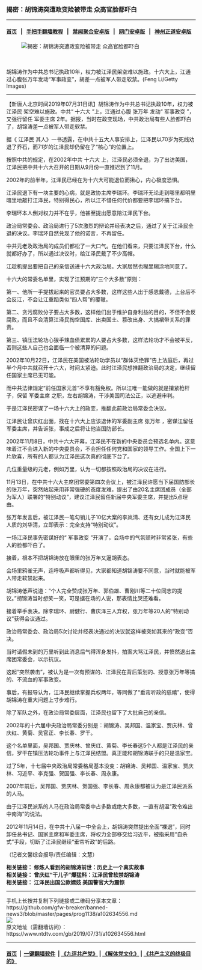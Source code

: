 ### 揭密：胡锦涛突遭政变险被带走 众高官脸都吓白
------------------------

#### [首页](https://github.com/gfw-breaker/banned-news3/blob/master/README.md) &nbsp;&nbsp;|&nbsp;&nbsp; [手把手翻墙教程](https://github.com/gfw-breaker/guides/wiki) &nbsp;&nbsp;|&nbsp;&nbsp; [禁闻聚合安卓版](https://github.com/gfw-breaker/bn-android) &nbsp;&nbsp;|&nbsp;&nbsp; [网门安卓版](https://github.com/oGate2/oGate) &nbsp;&nbsp;|&nbsp;&nbsp; [神州正道安卓版](https://github.com/SzzdOgate/update) 



<div><div class="featured_image">
 <ok href="https://i.ntdtv.com/assets/uploads/2019/07/GettyImages-862815960.jpg" target="_blank">
  <figure>
   <img alt="揭密：胡锦涛突遭政变险被带走 众高官脸都吓白" src="https://i.ntdtv.com/assets/uploads/2019/07/GettyImages-862815960-800x450.jpg"/>
  </figure><br/><br/>
 </ok>
 <span class="caption">
  胡锦涛作为中共总书记执政10年，权力被江泽民架空难以施政。十六大上，江通过心腹张万年发动“军事政变”，胡差一点被军人带走软禁。(Feng Li/Getty Images)
 </span>
</div>
</div><hr/><div><div class="post_content" itemprop="articleBody">
 <p>
  【新唐人北京时间2019年07月31日讯】胡锦涛作为中共总书记执政10年，权力被
  <ok href="https://www.ntdtv.com/gb/江泽民.htm">
   江泽民
  </ok>
  架空难以施政。中共“
  <ok href="https://www.ntdtv.com/gb/十六大.htm">
   十六大
  </ok>
  ”上，江通过心腹
  <ok href="https://www.ntdtv.com/gb/张万年.htm">
   张万年
  </ok>
  发动“
  <ok href="https://www.ntdtv.com/gb/军事政变.htm">
   军事政变
  </ok>
  ”，又强行留任
  <ok href="https://www.ntdtv.com/gb/军委主席.htm">
   军委主席
  </ok>
  2年。据报，当时在政变现场，中共政治局有些人脸都吓白了，胡锦涛差一点被军人带走软禁。
 </p>
 <p>
  据《
  <ok href="https://www.ntdtv.com/gb/江泽民.htm">
   江泽民
  </ok>
  其人》一书透露，在中共十五大人事安排上，江泽民以70岁为死线劝退了乔石，而71岁的江泽民却仍留在了“核心”的位置上。
 </p>
 <p>
  按照中共的规定，在2002年中共
  <ok href="https://www.ntdtv.com/gb/十六大.htm">
   十六大
  </ok>
  上，江泽民必须全退，为了出访美国，江泽民把中共十六大召开的日期从9月份一直推迟到了11月。
 </p>
 <p>
  2002年的前半年，江泽民已经在为十六大可能退位而揪心，内心极度恐惧。
 </p>
 <p>
  江泽民退下有一块主要的心病，就是政协主席李瑞环。李瑞环无论走到哪里都明里暗里地敲打江泽民，特别得民心，所以江不惜任何代价都要把李瑞环搞下台。
 </p>
 <p>
  李瑞环本人倒对权力并不在乎，他甚至提出愿意陪江泽民下台。
 </p>
 <p>
  政治局常委会、政治局进行了5次激烈的辩论并经表决之后，通过了关于江泽民全退的决议。李瑞环自然兑现了他的诺言，不再留任。
 </p>
 <p>
  中共元老及政治局的成员们都松了一大口气。在他们看来，只要江泽民下台，什么就都好办了，所以通过决议时，给江泽民戴了不少高帽。
 </p>
 <p>
  江趁机提出要把自己的亲信送进十六大政治局。大家居然也糊里糊涂地同意了。
 </p>
 <p>
  十六大的常委名单里，实现了江预期的“三个大多数”原则：
 </p>
 <p>
  第一、他所一手提拔起来的官员要占大多数，这样这些人出于感恩戴德，上台后不会反江，不会让江重蹈类似“四人帮”的覆辙。
 </p>
 <p>
  第二、贪污腐败分子要占大多数，这样他们出于维护自身利益的目的，不但不会反腐败，而且不会清算江泽民掏空国库、出卖国土、篡改出身、大搞裙带关系的罪责。
 </p>
 <p>
  第三、镇压法轮功心狠手辣血债累累的人要占大多数，这样法轮功才不会被平反，否则这些人自己也会面临一个被清算的问题。
 </p>
 <p>
  2002年10月22日，江泽民在美国被法轮功学员以“群体灭绝罪”告上法庭后，再过半个月中共就召开十六大，时间太紧迫。此时江泽民想推翻政治局的决定，继续留任国家主席已无可能。
 </p>
 <p>
  而中共法律规定“前任国家元首”不享有豁免权。所以江唯一能做的就是攥紧枪杆子，保留
  <ok href="https://www.ntdtv.com/gb/军委主席.htm">
   军委主席
  </ok>
  之职，左右胡锦涛，干涉美国司法公正，以逃避审判。
 </p>
 <p>
  于是江泽民密谋了一场十六大上的政变，推翻此前政治局常委会决议。
 </p>
 <p>
  江泽民让曾庆红出面，找在十六大上应该退休的军委副主席
  <ok href="https://www.ntdtv.com/gb/张万年.htm">
   张万年
  </ok>
  ，密谋江留任军委主席，并告诉张，事成之后将让他当国防部长。
 </p>
 <p>
  2002年11月8日，中共十六大开幕，江泽民不在新的中央委员会预选名单内。这意味着江不会进入新的中央委员会，不会担任任何党和国家的领导工作。全国上下一片欣喜，所有的人都认为江泽民这次真的彻底下台了。
 </p>
 <p>
  几位重量级的元老，例如万里，认为一切都按照政治局的决议在进行。
 </p>
 <p>
  11月13日，在中共十六大主席团常委第四次会议上，被江泽民许愿当下届国防部长的张万年，突然站起来用非常强硬的态度发难，提出了由20名主席团成员（全部为军人）联署的“特别动议”，建议江泽民留任新届中央军委主席，并提出5点理由。
 </p>
 <p>
  张万年发言后，被江泽民一笔勾销儿子10亿大案的李岚清、还有女儿成为江泽民人质的刘华清，立即表示：完全支持“特别动议”。
 </p>
 <p>
  一场江泽民事先密谋好的“
  <ok href="https://www.ntdtv.com/gb/军事政变.htm">
   军事政变
  </ok>
  ”开演了，会场中的气氛顿时非常紧张，有些人的脸都吓白了。
 </p>
 <p>
  接着，根本不把胡锦涛放在眼里的张万年又逼胡表态。
 </p>
 <p>
  会场里鸦雀无声，连呼吸声都听得见，大家都知道胡锦涛要不同意，当时就能被军人带走软禁起来。
 </p>
 <p>
  胡锦涛低声说道：“个人完全赞成张万年、郭伯雄、曹刚川等二十位同志的提议。”胡锦涛当时想笑一笑，可是据在场的人说，那表情比哭还难看。
 </p>
 <p>
  接着举手表决。除李瑞环、尉健行、曹庆泽三人弃权，张万年等20人的“特别动议”获得会议通过。
 </p>
 <p>
  政治局常委会、政治局5次讨论并经表决通过的决议就这样被突如其来的“政变”否决。
 </p>
 <p>
  当时请假未到的万里听到此消息后气得浑身发抖，拍案大骂江泽民，并愤然退出主席团常委会，以示抗议。
 </p>
 <p>
  这起“突然袭击”，被认为是一次有预谋的、江泽民在背后策划的、授意张万年等搞的、不流血的军事政变。
 </p>
 <p>
  事后，有报导认为，江泽民继续掌握兵权两年，等同做了“垂帘听政的慈禧”，使得胡锦涛在重大问题上寸步难行。
 </p>
 <p>
  除了军队之外，在政治局常委层面，江泽民也留下了大批自己的亲信。
 </p>
 <p>
  2002年的十六届中央政治局常委分别是：胡锦涛、吴邦国、温家宝、贾庆林、曾庆红、黄菊、吴官正、李长春、罗干。
 </p>
 <p>
  这个名单里面，吴邦国、贾庆林、曾庆红、黄菊、李长春这5个人都是江泽民的亲信，罗干在镇压法轮功事件上与江泽民结盟。真正能和胡锦涛联手的只是温家宝。
 </p>
 <p>
  过了5年，十七届中央政治局常委格局基本没变：胡锦涛、吴邦国、温家宝、贾庆林、习近平、李克强、贺国强、李长春、周永康。
 </p>
 <p>
  2007年前后，吴邦国、贾庆林、贺国强、李长春、周永康都被认为是江泽民派系的人马。
 </p>
 <p>
  由于江泽民派系的人马在政治局常委中占多数或绝大多数，一直有胡温“政令难出中南海”的说法。
 </p>
 <p>
  2012年11月14日，在中共十八届一中全会上，胡锦涛突然提出全面“裸退”，同时卸任总书记、国家主席和军委主席，将权力全部移交给习近平，被指采用“自杀式”手段，切断了江泽民继续“垂帘听政”的后路。
 </p>
 <p>
  （记者文馨综合报导/责任编辑：文慧）
 </p>
 <p>
  <strong>
   <strong>
    相关链接：
    <ok href="https://www.ntdtv.com/gb/2019/07/06/a102616707.html" rel="noopener" target="_blank">
     修炼人看到的胡锦涛前世：历史上一个真实故事
    </ok>
    <br/>
    相关链接：
    <ok href="https://www.ntdtv.com/gb/2019/06/06/a102594572.html" rel="noopener" target="_blank">
     曾庆红“干儿子”爆猛料：江泽民曾软禁胡锦涛
    </ok>
    <br/>
    相关链接：
    <ok href="https://www.ntdtv.com/gb/2019/05/09/a102574326.html" rel="noopener" target="_blank">
     江泽民出国公款嫖妓 美国警官大为震惊
    </ok>
    <br/>
   </strong>
  </strong>
 </p>
 <div class="single_ad">
 </div>
</div>
</div>
<hr/>
手机上长按并复制下列链接或二维码分享本文章：<br/>
https://github.com/gfw-breaker/banned-news3/blob/master/pages/prog1138/a102634556.md <br/>
<a href='https://github.com/gfw-breaker/banned-news3/blob/master/pages/prog1138/a102634556.md'><img src='https://github.com/gfw-breaker/banned-news3/blob/master/pages/prog1138/a102634556.md.png'/></a> <br/>
原文地址（需翻墙访问）：https://www.ntdtv.com/gb/2019/07/31/a102634556.html


------------------------
#### [首页](https://github.com/gfw-breaker/banned-news3/blob/master/README.md) &nbsp;|&nbsp; [一键翻墙软件](https://github.com/gfw-breaker/nogfw/blob/master/README.md) &nbsp;| [《九评共产党》](https://github.com/gfw-breaker/9ping.md/blob/master/README.md#九评之一评共产党是什么) | [《解体党文化》](https://github.com/gfw-breaker/jtdwh.md/blob/master/README.md) | [《共产主义的终极目的》](https://github.com/gfw-breaker/gczydzjmd.md/blob/master/README.md)


<img src='http://gfw-breaker.win/banned-news3/pages/prog1138/a102634556.md' width='0px' height='0px'/>